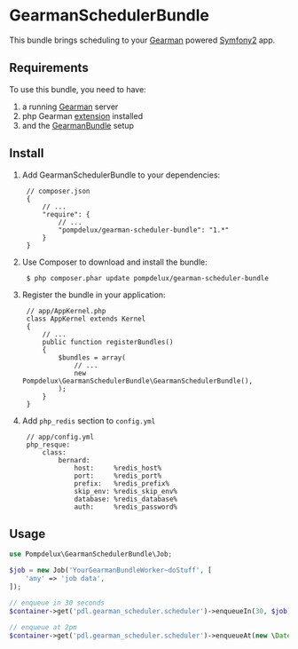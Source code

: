# GearmanSchedulerBundle

This bundle brings scheduling to your [Gearman](http://bernardphp.com/) powered [Symfony2](http://symfony.com/) app.


## Requirements

To use this bundle, you need to have:

1. a running [Gearman](http://gearman.org/) server
2. php Gearman [extension](http://pecl.php.net/package/gearman) installed
3. and the [GearmanBundle](https://github.com/mmoreram/GearmanBundle/) setup


## Install

1. Add GearmanSchedulerBundle to your dependencies:

        // composer.json
        {
            // ...
            "require": {
                // ...
                "pompdelux/gearman-scheduler-bundle": "1.*"
            }
        }
2. Use Composer to download and install the bundle:

        $ php composer.phar update pompdelux/gearman-scheduler-bundle

3. Register the bundle in your application:

        // app/AppKernel.php
        class AppKernel extends Kernel
        {
            // ...
            public function registerBundles()
            {
                $bundles = array(
                    // ...
                    new Pompdelux\GearmanSchedulerBundle\GearmanSchedulerBundle(),
                );
            }
        }

4. Add `php_redis` section to `config.yml`

        // app/config.yml
        php_resque:
            class:
                bernard:
                    host:     %redis_host%
                    port:     %redis_port%
                    prefix:   %redis_prefix%
                    skip_env: %redis_skip_env%
                    database: %redis_database%
                    auth:     %redis_password%


## Usage

```php
use Pompdelux\GearmanSchedulerBundle\Job;

$job = new Job('YourGearmanBundleWorker~doStuff', [
    'any' => 'job data',
]);

// enqueue in 30 seconds
$container->get('pdl.gearman_scheduler.scheduler')->enqueueIn(30, $job);

// enqueue at 2pm
$container->get('pdl.gearman_scheduler.scheduler')->enqueueAt(new \DateTime('2 pm'), $job);

```
